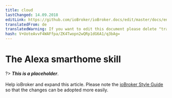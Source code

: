 ```yaml
---
title: cloud
lastChanged: 14.09.2018
editLink: https://github.com/ioBroker/ioBroker.docs/edit/master/docs/en/cloud/alexasmart.md
translatedFrom: de
translatedWarning: If you want to edit this document please delete "translatedFrom" field, elsewise this document will be translated automatically again
hash: V+UoteAvvF4WAFfpa/ZK4Twopn2wQRp1dG6A1/q3bAg=
---
```

# The Alexa smarthome skill
?> ***This is a placeholder***.<br><br> Help ioBroker and expand this article. Please note the [ioBroker Style Guide](community/styleguidedoc) so that the changes can be adopted more easily.